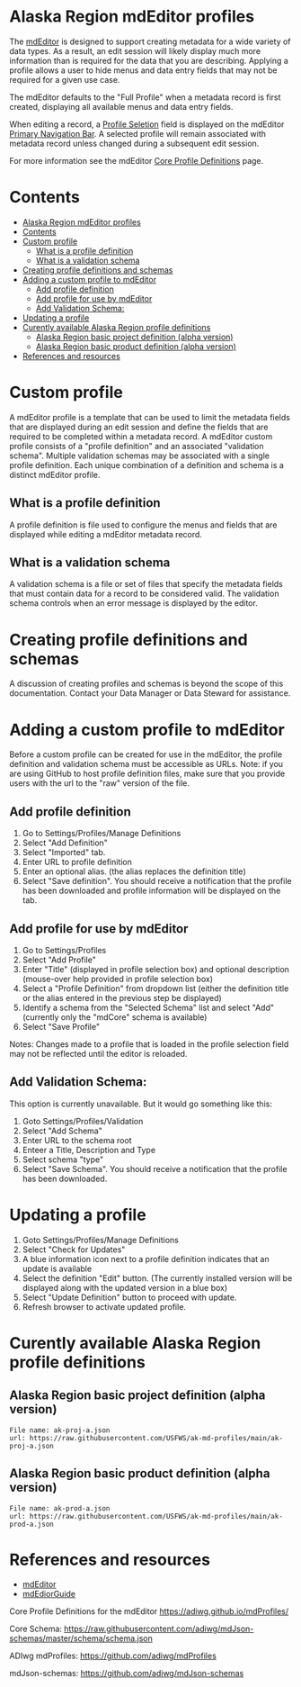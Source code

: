 # Alaska Region mdEditor profiles

The [mdEditor](mdEditor) is designed to support creating metadata for a wide variety of data types. As a result, an edit session will likely display much more information than is required for the data that you are describing. Applying a profile allows a user to hide menus and data entry fields that may not be required for a given use case.

The mdEditor defaults to the "Full Profile" when a metadata record is first created, displaying all available menus and data entry fields.

When editing a record, a [Profile Seletion](https://guide.mdeditor.org/tutorial/editor-window-parts/primary-navigation.html#profile) field is displayed on the mdEditor [Primary Navigation Bar](https://guide.mdeditor.org/tutorial/editor-window-parts/primary-navigation.html). A selected profile will remain associated with metadata record unless changed during a subsequent edit session.

For more information see the mdEditor [Core Profile Definitions](https://adiwg.github.io/mdProfiles/) page.


# Contents
<!-- TOC depthFrom:1 depthTo:6 withLinks:1 updateOnSave:1 orderedList:0 -->

- [Alaska Region mdEditor profiles](#alaska-region-mdeditor-profiles)
- [Contents](#contents)
- [Custom profile](#custom-profile)
	- [What is a profile definition](#what-is-a-profile-definition)
	- [What is a validation schema](#what-is-a-validation-schema)
- [Creating profile definitions and schemas](#creating-profile-definitions-and-schemas)
- [Adding a custom profile to mdEditor](#adding-a-custom-profile-to-mdeditor)
	- [Add profile definition](#add-profile-definition)
	- [Add profile for use by mdEditor](#add-profile-for-use-by-mdeditor)
	- [Add Validation Schema:](#add-validation-schema)
- [Updating a profile](#updating-a-profile)
- [Curently available Alaska Region profile definitions](#curently-available-alaska-region-profile-definitions)
	- [Alaska Region basic project definition (alpha version)](#alaska-region-basic-project-definition-alpha-version)
	- [Alaska Region basic product definition (alpha version)](#alaska-region-basic-product-definition-alpha-version)
- [References and resources](#references-and-resources)

<!-- /TOC -->

# Custom profile
A mdEditor profile is a template that can be used to limit the metadata fields that are displayed during an edit session and define the fields that are required to be completed within a metadata record. A mdEditor custom profile consists of a "profile definition" and an associated "validation schema". Multiple validation schemas may be associated with a single profile definition. Each unique combination of a definition and schema is a distinct mdEditor profile.

## What is a profile definition
A profile definition is file used to configure the menus and fields that are displayed while editing a mdEditor metadata record.

## What is a validation schema
A validation schema is a file or set of files that specify the metadata fields that must contain data for a record to be considered valid. The validation schema controls when an error message is displayed by the editor.

# Creating profile definitions and schemas
A discussion of creating profiles and schemas is beyond the scope of this documentation. Contact your Data Manager or Data Steward for assistance.

# Adding a custom profile to mdEditor
Before a custom profile can be created for use in the mdEditor, the profile definition and validation schema must be accessible as URLs.
Note: if you are using GitHub to host profile definition files, make sure that you provide users with the url to the "raw" version of the file.

## Add profile definition
  1. Go to Settings/Profiles/Manage Definitions
  2. Select "Add Definition"
  3. Select "Imported" tab.
  4. Enter URL to profile definition
  5. Enter an optional alias. (the alias replaces the definition title)
  6. Select "Save definition". You should receive a notification that the profile has been downloaded and profile information will be displayed on the tab.

## Add profile for use by mdEditor
  1. Go to Settings/Profiles
  2. Select "Add Profile"
  3. Enter "Title" (displayed in profile selection box) and optional description (mouse-over help provided in profile selection box)
  4. Select a "Profile Definition" from dropdown list (either the definition title or the alias entered in the previous step be displayed)
  5. Identify a schema from the "Selected Schema" list and select "Add" (currently only the "mdCore" schema is available)
  6. Select "Save Profile"

Notes:
Changes made to a profile that is loaded in the profile selection field may not be reflected until the editor is reloaded.

## Add Validation Schema:
This option is currently unavailable. But it would go something like this:

  1. Goto Settings/Profiles/Validation
  1. Select "Add Schema"
  1. Enter URL to the schema root
  1. Enteer a Title, Description and Type
  1. Select schema "type"
  1. Select "Save Schema". You should receive a notification that the profile has been downloaded.

# Updating a profile
  1. Goto Settings/Profiles/Manage Definitions
  2. Select "Check for Updates"
  3. A blue information icon next to a profile definition indicates that an update is available
  4. Select the definition "Edit" button. (The currently installed version will be displayed along with the updated version in a blue box)
  5. Select "Update Definition" button to proceed with update.
  6. Refresh browser to activate updated profile.

# Curently available Alaska Region profile definitions

## Alaska Region basic project definition (alpha version)
    File name: ak-proj-a.json
    url: https://raw.githubusercontent.com/USFWS/ak-md-profiles/main/ak-proj-a.json

## Alaska Region basic product definition (alpha version)
    File name: ak-prod-a.json
    url: https://raw.githubusercontent.com/USFWS/ak-md-profiles/main/ak-prod-a.json


# References and resources
  - [mdEditor](https://www.mdeditor.org/)
  - [mdEdiorGuide](https://guide.mdeditor.org/)

Core Profile Definitions for the mdEditor
https://adiwg.github.io/mdProfiles/

Core Schema:
https://raw.githubusercontent.com/adiwg/mdJson-schemas/master/schema/schema.json

ADIwg mdProfiles:
https://github.com/adiwg/mdProfiles

mdJson-schemas:
https://github.com/adiwg/mdJson-schemas

